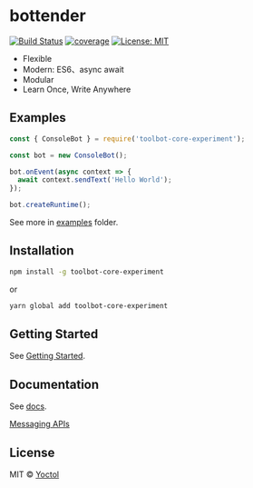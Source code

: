 # bottender

[![Build Status](https://travis-ci.org/Yoctol/bottender.svg?branch=master)](https://travis-ci.org/Yoctol/bottender)
[![coverage](https://codecov.io/gh/Yoctol/bottender/branch/master/graph/badge.svg)](https://codecov.io/gh/Yoctol/bottender)
[![License: MIT](https://img.shields.io/badge/License-MIT-yellow.svg)](https://opensource.org/licenses/MIT)

- Flexible
- Modern: ES6、async await
- Modular
- Learn Once, Write Anywhere

## Examples

```js
const { ConsoleBot } = require('toolbot-core-experiment');

const bot = new ConsoleBot();

bot.onEvent(async context => {
  await context.sendText('Hello World');
});

bot.createRuntime();
```

See more in [examples](../examples) folder.

## Installation

```sh
npm install -g toolbot-core-experiment
```

or

```sh
yarn global add toolbot-core-experiment
```

## Getting Started

See [Getting Started](./GettingStarted.md).

## Documentation

See [docs](./).

[Messaging APIs](https://github.com/Yoctol/messaging-apis)

## License

MIT © [Yoctol](https://github.com/Yoctol/bottender)
